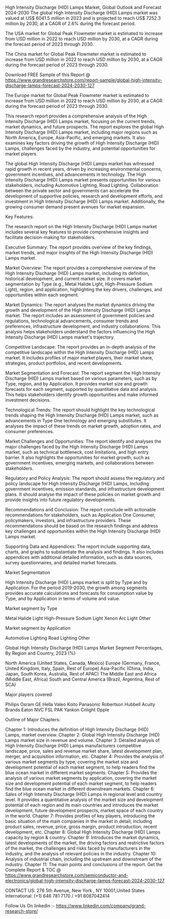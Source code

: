 High Intensity Discharge (HID) Lamps Market, Global Outlook and Forecast 2024-2030
The global High Intensity Discharge (HID) Lamps market was valued at US$ 6041.5 million in 2023 and is projected to reach US$ 7252.3 million by 2030, at a CAGR of 2.6% during the forecast period.

The USA market for Global Peak Flowmeter market is estimated to increase from USD million in 2022 to reach USD million by 2030, at a CAGR during the forecast period of 2023 through 2030.

The China market for Global Peak Flowmeter market is estimated to increase from USD million in 2022 to reach USD million by 2030, at a CAGR during the forecast period of 2023 through 2030.

Download FREE Sample of this Report @ https://www.grandresearchstore.com/report-sample/global-high-intensity-discharge-lamps-forecast-2024-2030-127

The Europe market for Global Peak Flowmeter market is estimated to increase from USD million in 2022 to reach USD million by 2030, at a CAGR during the forecast period of 2023 through 2030.

This research report provides a comprehensive analysis of the High Intensity Discharge (HID) Lamps market, focusing on the current trends, market dynamics, and future prospects. The report explores the global High Intensity Discharge (HID) Lamps market, including major regions such as North America, Europe, Asia-Pacific, and emerging markets. It also examines key factors driving the growth of High Intensity Discharge (HID) Lamps, challenges faced by the industry, and potential opportunities for market players.

The global High Intensity Discharge (HID) Lamps market has witnessed rapid growth in recent years, driven by increasing environmental concerns, government incentives, and advancements in technology. The High Intensity Discharge (HID) Lamps market presents opportunities for various stakeholders, including Automotive Lighting, Road Lighting. Collaboration between the private sector and governments can accelerate the development of supportive policies, research and development efforts, and investment in High Intensity Discharge (HID) Lamps market. Additionally, the growing consumer demand present avenues for market expansion.

Key Features:

The research report on the High Intensity Discharge (HID) Lamps market includes several key features to provide comprehensive insights and facilitate decision-making for stakeholders.

Executive Summary: The report provides overview of the key findings, market trends, and major insights of the High Intensity Discharge (HID) Lamps market.

Market Overview: The report provides a comprehensive overview of the High Intensity Discharge (HID) Lamps market, including its definition, historical development, and current market size. It covers market segmentation by Type (e.g., Metal Halide Light, High-Pressure Sodium Light), region, and application, highlighting the key drivers, challenges, and opportunities within each segment.

Market Dynamics: The report analyses the market dynamics driving the growth and development of the High Intensity Discharge (HID) Lamps market. The report includes an assessment of government policies and regulations, technological advancements, consumer trends and preferences, infrastructure development, and industry collaborations. This analysis helps stakeholders understand the factors influencing the High Intensity Discharge (HID) Lamps market's trajectory.

Competitive Landscape: The report provides an in-depth analysis of the competitive landscape within the High Intensity Discharge (HID) Lamps market. It includes profiles of major market players, their market share, strategies, product portfolios, and recent developments.

Market Segmentation and Forecast: The report segment the High Intensity Discharge (HID) Lamps market based on various parameters, such as by Type, region, and by Application. It provides market size and growth forecasts for each segment, supported by quantitative data and analysis. This helps stakeholders identify growth opportunities and make informed investment decisions.

Technological Trends: The report should highlight the key technological trends shaping the High Intensity Discharge (HID) Lamps market, such as advancements in Type One technology and emerging substitutes. It analyses the impact of these trends on market growth, adoption rates, and consumer preferences.

Market Challenges and Opportunities: The report identify and analyses the major challenges faced by the High Intensity Discharge (HID) Lamps market, such as technical bottleneck, cost limitations, and high entry barrier. It also highlights the opportunities for market growth, such as government incentives, emerging markets, and collaborations between stakeholders.

Regulatory and Policy Analysis: The report should assess the regulatory and policy landscape for High Intensity Discharge (HID) Lamps, including government incentives, emission standards, and infrastructure development plans. It should analyse the impact of these policies on market growth and provide insights into future regulatory developments.

Recommendations and Conclusion: The report conclude with actionable recommendations for stakeholders, such as Application One Consumer, policymakers, investors, and infrastructure providers. These recommendations should be based on the research findings and address key challenges and opportunities within the High Intensity Discharge (HID) Lamps market.

Supporting Data and Appendices: The report include supporting data, charts, and graphs to substantiate the analysis and findings. It also includes appendices with additional detailed information, such as data sources, survey questionnaires, and detailed market forecasts.

Market Segmentation

High Intensity Discharge (HID) Lamps market is split by Type and by Application. For the period 2019-2030, the growth among segments provides accurate calculations and forecasts for consumption value by Type, and by Application in terms of volume and value.

Market segment by Type

Metal Halide Light
High-Pressure Sodium Light
Xenon Arc Light
Other

Market segment by Application

Automotive Lighting
Road Lighting
Other

Global High Intensity Discharge (HID) Lamps Market Segment Percentages, By Region and Country, 2023 (%)

North America (United States, Canada, Mexico)
Europe (Germany, France, United Kingdom, Italy, Spain, Rest of Europe)
Asia-Pacific (China, India, Japan, South Korea, Australia, Rest of APAC)
The Middle East and Africa (Middle East, Africa)
South and Central America (Brazil, Argentina, Rest of SCA)

Major players covered

Philips
Osram
GE
Hella
Valeo
Koito
Panasonic
Robertson
Hubbell
Acuity Brands
Eaton
NVC
FSL
PAK
Yankon
Cnlight
Opple

Outline of Major Chapters:

Chapter 1: Introduces the definition of High Intensity Discharge (HID) Lamps, market overview.
Chapter 2: Global High Intensity Discharge (HID) Lamps market size in revenue and volume.
Chapter 3: Detailed analysis of High Intensity Discharge (HID) Lamps manufacturers competitive landscape, price, sales and revenue market share, latest development plan, merger, and acquisition information, etc.
Chapter 4: Provides the analysis of various market segments by type, covering the market size and development potential of each market segment, to help readers find the blue ocean market in different market segments.
Chapter 5: Provides the analysis of various market segments by application, covering the market size and development potential of each market segment, to help readers find the blue ocean market in different downstream markets.
Chapter 6: Sales of High Intensity Discharge (HID) Lamps in regional level and country level. It provides a quantitative analysis of the market size and development potential of each region and its main countries and introduces the market development, future development prospects, market space of each country in the world.
Chapter 7: Provides profiles of key players, introducing the basic situation of the main companies in the market in detail, including product sales, revenue, price, gross margin, product introduction, recent development, etc.
Chapter 8: Global High Intensity Discharge (HID) Lamps capacity by region & country.
Chapter 9: Introduces the market dynamics, latest developments of the market, the driving factors and restrictive factors of the market, the challenges and risks faced by manufacturers in the industry, and the analysis of relevant policies in the industry.
Chapter 10: Analysis of industrial chain, including the upstream and downstream of the industry.
Chapter 11: The main points and conclusions of the report.
Get the Complete Report & TOC @ https://www.grandresearchstore.com/semiconductor-and-electronics/global-high-intensity-discharge-lamps-forecast-2024-2030-127

CONTACT US:
276 5th Avenue, New York , NY 10001,United States
International: (+1) 646 781 7170 / +91 8087042414

Follow Us On linkedin :- https://www.linkedin.com/company/grand-research-store/
